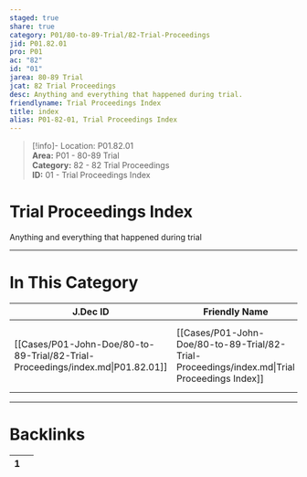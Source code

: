 ```yaml
---  
staged: true  
share: true  
category: P01/80-to-89-Trial/82-Trial-Proceedings  
jid: P01.82.01  
pro: P01  
ac: "82"  
id: "01"  
jarea: 80-89 Trial  
jcat: 82 Trial Proceedings  
desc: Anything and everything that happened during trial.  
friendlyname: Trial Proceedings Index  
title: index  
alias: P01-82-01, Trial Proceedings Index  
---  
```

  
>[!info]- Location: P01.82.01  
>**Area:** P01 - 80-89 Trial  
>**Category:** 82 - 82 Trial Proceedings  
>**ID:** 01 - Trial Proceedings Index  
  
# Trial Proceedings Index  
  
Anything and everything that happened during trial  
   
  
  
---  
# In This Category  
  
| J.Dec ID                                                                       | Friendly Name                                                                                | Description                                         |  
| ------------------------------------------------------------------------------ | -------------------------------------------------------------------------------------------- | --------------------------------------------------- |  
| [[Cases/P01-John-Doe/80-to-89-Trial/82-Trial-Proceedings/index.md\|P01.82.01]] | [[Cases/P01-John-Doe/80-to-89-Trial/82-Trial-Proceedings/index.md\|Trial Proceedings Index]] | Anything and everything that happened during trial. |  
  
  
---  
# Backlinks  
<div><table class="dataview table-view-table"><thead class="table-view-thead"><tr class="table-view-tr-header"><th class="table-view-th"><span></span><span class="dataview small-text">1</span></th><th class="table-view-th"><span></span></th></tr></thead><tbody class="table-view-tbody"></tbody></table></div>